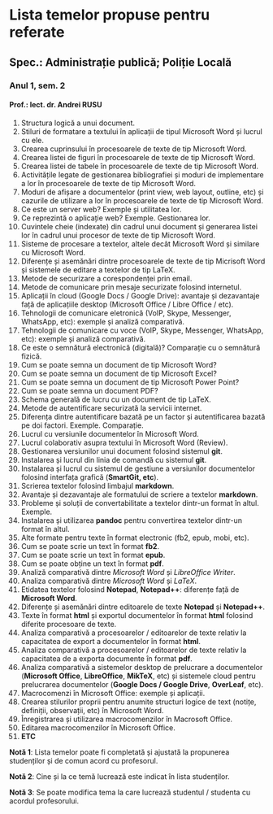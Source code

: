 # Lista temelor propuse pentru referate

## Spec.: Administrație publică; Poliție Locală
### Anul 1, sem. 2
#### Prof.: lect. dr. Andrei RUSU

1. Structura logică a unui document.
2. Stiluri de formatare a textului în aplicații de tipul Microsoft Word și lucrul cu ele. 
3. Crearea cuprinsului în procesoarele de texte de tip Microsoft Word.
4. Crearea listei de figuri în procesoarele de texte de tip Microsoft Word. 
5. Crearea listei de tabele în procesoarele de texte de tip Microsoft Word. 
6. Activitățile legate de gestionarea bibliografiei și moduri de implementare a lor în procesoarele de texte de tip Microsoft Word. 
7. Moduri de afișare a documentelor (print view, web layout, outline, etc) și cazurile de utilizare a lor în procesoarele de texte de tip Microsoft Word. 
8. Ce este un server web? Exemple și utilitatea lor. 
9. Ce reprezintă o aplicație web? Exemple. Gestionarea lor. 
10. Cuvintele cheie (indexate) din cadrul unui document și generarea listei lor în cadrul unui procesor de texte de tip Microsoft Word.
11. Sisteme de procesare a textelor, altele decât Microsoft Word și similare cu Microsoft Word. 
12. Diferențe și asemănări dintre procesoarele de texte de tip Micrisoft Word și sistemele de editare a textelor de tip LaTeX. 
13. Metode de securizare a corespondenței prin email. 
14. Metode de comunicare prin mesaje securizate folosind internetul.
15. Aplicații în cloud (Google Docs / Google Drive): avantaje și dezavantaje față de aplicațiile desktop (Microsoft Office / Libre Office / etc). 
16. Tehnologii de comunicare eletronică (VoIP, Skype, Messenger, WhatsApp, etc): exemple și analiză comparativă. 
17. Tehnologii de comunicare cu voce (VoIP, Skype, Messenger, WhatsApp, etc): exemple și analiză comparativă.
18. Ce este o semnătură electronică (digitală)? Comparație cu o semnătură fizică. 
19. Cum se poate semna un document de tip Microsoft Word? 
20. Cum se poate semna un document de tip Microsoft Excel? 
21. Cum se poate semna un document de tip Microsoft Power Point? 
22. Cum se poate semna un document PDF? 
23. Schema generală de lucru cu un document de tip LaTeX.
24. Metode de autentificare securizată la servicii internet. 
25. Diferența dintre autentificare bazată pe un factor și autentificarea bazată pe doi factori. Exemple. Comparație. 
26. Lucrul cu versiunile documentelor în Microsoft Word. 
27. Lucrul colaborativ asupra textului în Microsoft Word (Review).
28. Gestionarea versiunilor unui document folosind sistemul **git**.
29. Instalarea și lucrul din linia de comandă cu sistemul **git**.
30. Instalarea și lucrul cu sistemul de gestiune a versiunilor documentelor folosind interfața grafică (**SmartGit, etc**). 
31. Scrierea textelor folosind limbajul **markdown**. 
32. Avantaje și dezavantaje ale formatului de scriere a textelor **markdown**. 
33. Probleme și soluții de convertabilitate a textelor dintr-un format în altul. Exemple. 
34. Instalarea și utilizarea **pandoc** pentru convertirea textelor dintr-un format în altul. 
35. Alte formate pentru texte în format electronic  (fb2, epub, mobi, etc). 
36. Cum se poate scrie un text în format **fb2**. 
37. Cum se poate scrie un text în format **epub**.
38. Cum se poate obține un text în format **pdf**.
39. Analiză comparativă dintre _Microsoft Word_ și _LibreOffice Writer_.
40. Analiza comparativă dintre *Microsoft Word* și *LaTeX*.
41. Etidatea textelor folosind **Notepad**, **Notepad++**: diferențe față de **Microsoft Word**. 
42. Diferențe și asemănări dintre editoarele de texte **Notepad** și **Notepad++**. 
43. Texte în format **html** și exportul documentelor în format **html** folosind diferite procesoare de texte.
44. Analiza comparativă a procesoarelor / editoarelor de texte relativ la capacitatea de export a documentelor în format **html**. 
45. Analiza comparativă a procesoarelor / editoarelor de texte relativ la capacitatea de a exporta documente în format **pdf**. 
46. Analiza comparativă a sistemelor desktop de prelucrare a documentelor (**Microsoft Office**, **LibreOffice**, **MikTeX**, etc) și sistemele cloud pentru prelucrarea documentelor (**Google Docs / Google Drive**, **OverLeaf**, etc).
47. Macrocomenzi în Microsoft Office: exemple și aplicații.
48. Crearea stilurilor proprii pentru anumite structuri logice de text (notițe, definiții, observații, etc) în Microsoft Word. 
49. Înregistrarea și utilizarea macrocomenzilor în Macrosoft Office. 
50. Editarea macrocomenzilor în Microsoft Office. 
51. __ETC__

**Notă 1**: Lista temelor poate fi completată și ajustată la propunerea studenților și de comun acord cu profesorul.

**Notă 2**: Cine și la ce temă lucrează este indicat în lista studenților.  

**Notă 3**: Se poate modifica tema la care lucrează studentul / studenta cu acordul profesorului. 